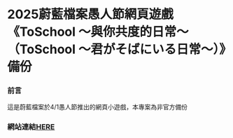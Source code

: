 # 2025蔚藍檔案愚人節網頁遊戲《ToSchool ～與你共度的日常～（ToSchool 〜君がそばにいる日常〜）》備份

### 前言
這是蔚藍檔案於4/1愚人節推出的網頁小遊戲，本專案為非官方備份

### 網站連結[HERE](https://kevin970712.github.io/blue%20archive%20april%20fool/bluearchive.jp/toschool/index.html)
